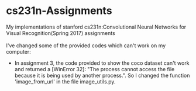 # cs231n-Assignments
My implementations of stanford cs231n:Convolutional Neural Networks for Visual Recognition(Spring 2017) assignments<br><br>
I've changed some of the provided codes which can't work on my computer:<br>
* In assignment 3, the code provided to show the coco dataset can't work and returned a [WinError 32]: "The process cannot access the file because it is being used by another process.". So I changed the function 'image_from_url' in the file image_utils.py.
